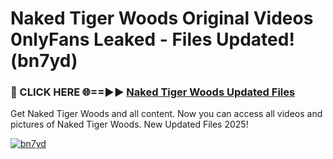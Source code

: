 # Naked Tiger Woods Original Videos 0nlyFans Leaked - Files Updated! (bn7yd)

<h3>🔴 CLICK HERE 🌐==►► <a href="https://tinyurl.com/yckcrads" rel="nofollow">Naked Tiger Woods Updated Files</a></h3>

Get Naked Tiger Woods and all content. Now you can access all videos and pictures of Naked Tiger Woods. New Updated Files 2025!

[![bn7yd](https://i.imgur.com/hpKpOFt.gif)](https://tinyurl.com/yckcrads)
